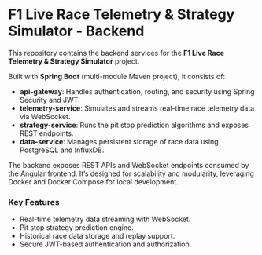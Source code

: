 # F1 Live Race Telemetry & Strategy Simulator - Backend

This repository contains the backend services for the **F1 Live Race Telemetry & Strategy Simulator** project.

Built with **Spring Boot** (multi-module Maven project), it consists of:

- **api-gateway**: Handles authentication, routing, and security using Spring Security and JWT.
- **telemetry-service**: Simulates and streams real-time race telemetry data via WebSocket.
- **strategy-service**: Runs the pit stop prediction algorithms and exposes REST endpoints.
- **data-service**: Manages persistent storage of race data using PostgreSQL and InfluxDB.

The backend exposes REST APIs and WebSocket endpoints consumed by the Angular frontend. It’s designed for scalability and modularity, leveraging Docker and Docker Compose for local development.


### Key Features

- Real-time telemetry data streaming with WebSocket.
- Pit stop strategy prediction engine.
- Historical race data storage and replay support.
- Secure JWT-based authentication and authorization.



